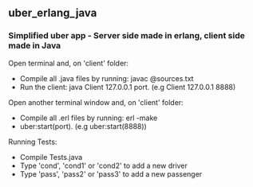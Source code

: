 ## uber_erlang_java
### Simplified uber app - Server side made in erlang, client side made in Java

Open terminal and, on 'client' folder:
- Compile all .java files by running: javac @sources.txt
- Run the client: java Client 127.0.0.1 port. (e.g Client 127.0.0.1 8888)

Open another terminal window and, on 'client' folder:
- Compile all .erl files by running: erl -make
- uber:start(port). (e.g uber:start(8888))

Running Tests:
- Compile Tests.java
- Type 'cond', 'cond1' or 'cond2' to add a new driver
- Type 'pass', 'pass2' or 'pass3' to add a new passenger